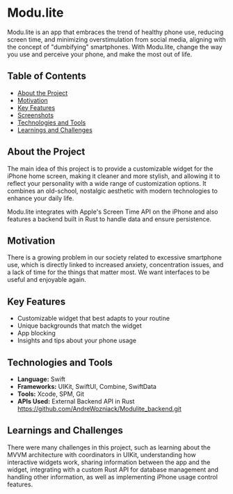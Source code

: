 # Modu.lite

Modu.lite is an app that embraces the trend of healthy phone use, reducing screen time, and minimizing overstimulation from social media, aligning with the concept of "dumbifying" smartphones. With Modu.lite, change the way you use and perceive your phone, and make the most out of life.

## Table of Contents

- [About the Project](#about-the-project)
- [Motivation](#motivation)
- [Key Features](#key-features)
- [Screenshots](#screenshots)
- [Technologies and Tools](#technologies-and-tools)
- [Learnings and Challenges](#learnings-and-challenges)

## About the Project

The main idea of this project is to provide a customizable widget for the iPhone home screen, making it cleaner and more stylish, and allowing it to reflect your personality with a wide range of customization options. It combines an old-school, nostalgic aesthetic with modern technologies to enhance your daily life.

Modu.lite integrates with Apple's Screen Time API on the iPhone and also features a backend built in Rust to handle data and ensure persistence.

## Motivation
There is a growing problem in our society related to excessive smartphone use, which is directly linked to increased anxiety, concentration issues, and a lack of time for the things that matter most. We want interfaces to be useful and enjoyable again.

## Key Features
- Customizable widget that best adapts to your routine
- Unique backgrounds that match the widget
- App blocking
- Insights and tips about your phone usage


## Technologies and Tools
- **Language:** Swift
- **Frameworks:** UIKit, SwiftUI, Combine, SwiftData
- **Tools:** Xcode, SPM, Git
- **APIs Used:** External Backend API in Rust https://github.com/AndreWozniack/Modulite_backend.git

## Learnings and Challenges

There were many challenges in this project, such as learning about the MVVM architecture with coordinators in UIKit, understanding how interactive widgets work, sharing information between the app and the widget, integrating with a custom Rust API for database management and handling other information, as well as implementing iPhone usage control features.
